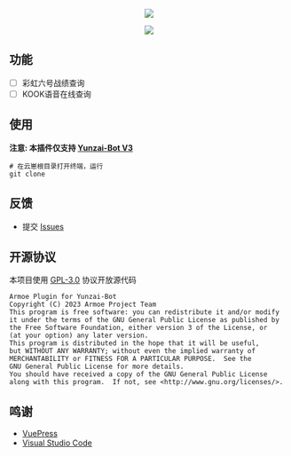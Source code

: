 <div align="center">

![][banner]

![][license]

</div>

## 功能

* [ ] 彩虹六号战绩查询
* [ ] KOOK语音在线查询

## 使用

**注意: 本插件仅支持 [Yunzai-Bot V3][yunzai]**

```shell
# 在云崽根目录打开终端，运行
git clone 
```

## 反馈

* 提交 [Issues](../../issues)


## 开源协议

本项目使用 [GPL-3.0](LICENSE) 协议开放源代码

```text
Armoe Plugin for Yunzai-Bot
Copyright (C) 2023 Armoe Project Team
This program is free software: you can redistribute it and/or modify
it under the terms of the GNU General Public License as published by
the Free Software Foundation, either version 3 of the License, or
(at your option) any later version.
This program is distributed in the hope that it will be useful,
but WITHOUT ANY WARRANTY; without even the implied warranty of
MERCHANTABILITY or FITNESS FOR A PARTICULAR PURPOSE.  See the
GNU General Public License for more details.
You should have received a copy of the GNU General Public License
along with this program.  If not, see <http://www.gnu.org/licenses/>.
```

## 鸣谢

* [VuePress](https://github.com/vuepress/vuepress-next)
* [Visual Studio Code](https://code.visualstudio.com/)


[banner]: https://socialify.git.ci/armoe-project/armoe-plugin/image?description=1&forks=1&issues=1&language=1&name=1&owner=1&pulls=1&stargazers=1&theme=Auto

[license]: https://img.shields.io/github/license/armoe-project/armoe-plugin?style=for-the-badge

[yunzai]: https://gitee.com/Le-niao/Yunzai-Bot
